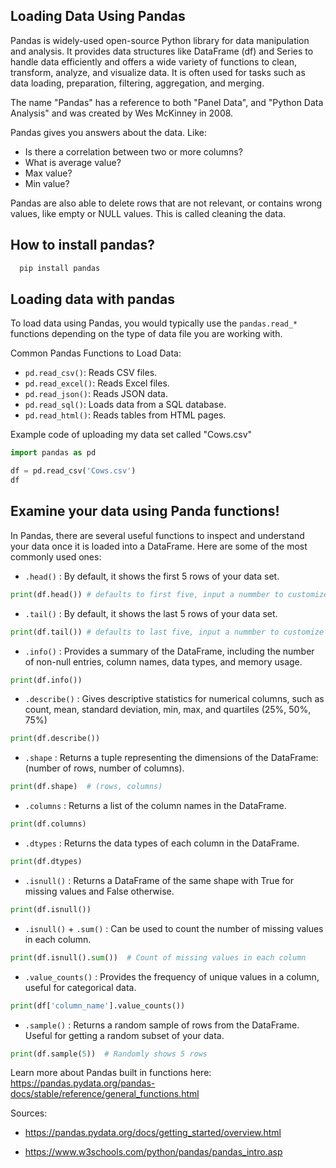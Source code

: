 ## Loading Data Using Pandas

Pandas is widely-used open-source Python library for data manipulation and analysis. It provides data structures like DataFrame (df) and Series to handle data efficiently and offers a wide variety of functions to clean, transform, analyze, and visualize data. It is often used for tasks such as data loading, preparation, filtering, aggregation, and merging.

The name "Pandas" has a reference to both "Panel Data", and "Python Data Analysis" and was created by Wes McKinney in 2008.


Pandas gives you answers about the data. Like:

- Is there a correlation between two or more columns?
- What is average value?
- Max value?
- Min value?

Pandas are also able to delete rows that are not relevant, or contains wrong values, like empty or NULL values. This is called cleaning the data.

## How to install pandas? 
```Powershell
  pip install pandas
```
## Loading data with pandas
To load data using Pandas, you would typically use the `pandas.read_*` functions depending on the type of data file you are working with. 

Common Pandas Functions to Load Data:
- `pd.read_csv()`: Reads CSV files.
- `pd.read_excel()`: Reads Excel files.
- `pd.read_json()`: Reads JSON data.
- `pd.read_sql()`: Loads data from a SQL database.
- `pd.read_html()`: Reads tables from HTML pages.

Example code of uploading my data set called "Cows.csv"
```Python
import pandas as pd

df = pd.read_csv('Cows.csv')
df
```
## Examine your data using Panda functions!
In Pandas, there are several useful functions to inspect and understand your data once it is loaded into a DataFrame. Here are some of the most commonly used ones:
- `.head()` : By default, it shows the first 5 rows of your data set.
```Python
print(df.head()) # defaults to first five, input a nummber to customize like .head(10)
```
- `.tail()` : By default, it shows the last 5 rows of your data set.
```Python
print(df.tail()) # defaults to last five, input a nummber to customize like .tail(10)
```
- `.info()` : Provides a summary of the DataFrame, including the number of non-null entries, column names, data types, and memory usage.
```python
print(df.info())
```
- `.describe()` : Gives descriptive statistics for numerical columns, such as count, mean, standard deviation, min, max, and quartiles (25%, 50%, 75%)
```python
print(df.describe())
```
- `.shape` : Returns a tuple representing the dimensions of the DataFrame: (number of rows, number of columns).
```python
print(df.shape)  # (rows, columns)
```
- `.columns` : Returns a list of the column names in the DataFrame.
```python
print(df.columns)
```
- `.dtypes` : Returns the data types of each column in the DataFrame.
```python
print(df.dtypes)
```
- `.isnull()` : Returns a DataFrame of the same shape with True for missing values and False otherwise.
```python
print(df.isnull())
```
- `.isnull()` + `.sum()` : Can be used to count the number of missing values in each column.
```python
print(df.isnull().sum())  # Count of missing values in each column
```
- `.value_counts()` : Provides the frequency of unique values in a column, useful for categorical data.
```python
print(df['column_name'].value_counts())
```
- `.sample()` : Returns a random sample of rows from the DataFrame. Useful for getting a random subset of your data.
```python
print(df.sample(5))  # Randomly shows 5 rows
```
Learn more about Pandas built in functions here: https://pandas.pydata.org/pandas-docs/stable/reference/general_functions.html

Sources: 

- https://pandas.pydata.org/docs/getting_started/overview.html

- https://www.w3schools.com/python/pandas/pandas_intro.asp
